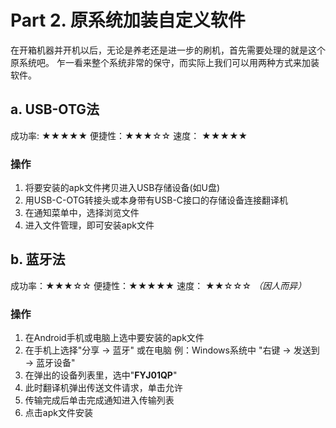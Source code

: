 # Part 2. 原系统加装自定义软件

在开箱机器并开机以后，无论是养老还是进一步的刷机，首先需要处理的就是这个原系统吧。
乍一看来整个系统非常的保守，而实际上我们可以用两种方式来加装软件。

## a. USB-OTG法
成功率: ★★★★★
便捷性：★★★☆☆
速度：  ★★★★★
### 操作
  1. 将要安装的apk文件拷贝进入USB存储设备(如U盘)
  2. 用USB-C-OTG转接头或本身带有USB-C接口的存储设备连接翻译机
  3. 在通知菜单中，选择浏览文件
  4. 进入文件管理，即可安装apk文件

## b. 蓝牙法
成功率：★★★☆☆
便捷性：★★★★★
速度：  ★★☆☆☆  *（因人而异）*
### 操作
  1. 在Android手机或电脑上选中要安装的apk文件
  2. 在手机上选择"分享 -> 蓝牙" 或在电脑 例：Windows系统中 "右键 -> 发送到 -> 蓝牙设备"
  3. 在弹出的设备列表里，选中"**FYJ01QP**"
  4. 此时翻译机弹出传送文件请求，单击允许
  5. 传输完成后单击完成通知进入传输列表
  6. 点击apk文件安装

